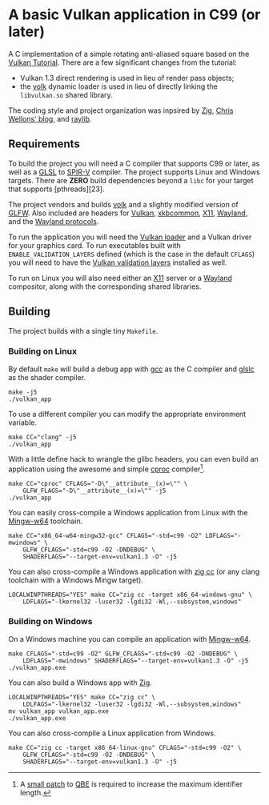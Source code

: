 # A basic Vulkan application in C99 (or later)

A C implementation of a simple rotating anti-aliased square based on
the [Vulkan Tutorial][10]. There are a few significant changes from the
tutorial:

 - Vulkan 1.3 direct rendering is used in lieu of render pass objects;
 - the [volk][11] dynamic loader is used in lieu of directly linking
   the `libvulkan.so` shared library.

The coding style and project organization was inpsired by [Zig][21],
[Chris Wellons' blog][18], and [raylib][19].

## Requirements

To build the project you will need a C compiler that supports C99 or later,
as well as a [GLSL][5] to [SPIR-V][6] compiler.
The project supports Linux and Windows targets.
There are **ZERO** build dependencies beyond a `libc` for your target
that supports [pthreads][23].

The project vendors and builds [volk][11] and a slightly modified version
of [GLFW][2]. Also included are headers for [Vulkan][3], [xkbcommon][17],
[X11][22], [Wayland][13], and the [Wayland protocols][14].

To run the application you will need the [Vulkan loader][4]
and a Vulkan driver for your graphics card. To run executables built with
`ENABLE_VALIDATION_LAYERS` defined (which is the case in the default `CFLAGS`)
you will need to have the [Vulkan validation layers][12] installed as well.

To run on Linux you will also need either an [X11][22] server or a
[Wayland][13] compositor, along with the corresponding shared libraries.

## Building

The project builds with a single tiny `Makefile`.

### Building on Linux

By default `make` will build a debug app with [gcc][7] as the C compiler and
[glslc][8] as the shader compiler.

```
make -j5
./vulkan_app
```

To use a different compiler you can modify the appropriate environment
variable.

```
make CC="clang" -j5
./vulkan_app
```

With a little define hack to wrangle the glibc headers, you can even
build an application using the awesome and simple [cproc][1] compiler[^1].

```
make CC="cproc" CFLAGS="-D\"__attribute__(x)=\"" \
    GLFW_FLAGS="-D\"__attribute__(x)=\"" -j5
./vulkan_app
```

You can easily cross-compile a Windows application from Linux with the
[Mingw-w64][9] toolchain.

```
make CC="x86_64-w64-mingw32-gcc" CFLAGS="-std=c99 -O2" LDFLAGS="-mwindows" \
    GLFW_CFLAGS="-std=c99 -O2 -DNDEBUG" \
    SHADERFLAGS="--target-env=vulkan1.3 -O" -j5
```

You can also cross-compile a Windows application with [zig cc][21] (or any
clang toolchain with a Windows Mingw target).

```
LOCALWINPTHREADS="YES" make CC="zig cc -target x86_64-windows-gnu" \
    LDFLAGS="-lkernel32 -luser32 -lgdi32 -Wl,--subsystem,windows"
```

### Building on Windows

On a Windows machine you can compile an application with [Mingw-w64][9].

```
make CFLAGS="-std=c99 -O2" GLFW_CFLAGS="-std=c99 -O2 -DNDEBUG" \
    LDFLAGS="-mwindows" SHADERFLAGS="--target-env=vulkan1.3 -O" -j5
./vulkan_app.exe
```

You can also build a Windows app with [Zig][21].

```
LOCALWINPTHREADS="YES" make CC="zig cc" \
    LDLFAGS="-lkernel32 -luser32 -lgdi32 -Wl,--subsystem,windows"
mv vulkan_app vulkan_app.exe
./vulkan_app.exe
```

You can also cross-compile a Linux application from Windows.

```
make CC="zig cc -target x86_64-linux-gnu" CFLAGS="-std=c99 -O2" \
    GLFW_CFLAGS="-std=c99 -O2 -DNDEBUG" \
    SHADERFLAGS="--target-env=vulkan1.3 -O" -j5
```

[^1]: A [small patch][15] to [QBE][16] is required to increase the maximum
    identifier length.

[1]: https://sr.ht/~mcf/cproc/
[2]: https://github.com/glfw/glfw
[3]: https://github.com/KhronosGroup/Vulkan-Headers
[4]: https://github.com/KhronosGroup/Vulkan-Loader
[5]: https://www.khronos.org/opengl/wiki/Core_Language_(GLSL)
[6]: https://registry.khronos.org/SPIR-V/
[7]: https://gcc.gnu.org/
[8]: https://github.com/google/shaderc
[9]: https://www.mingw-w64.org/
[10]: https://vulkan-tutorial.com/Drawing_a_triangle/Setup/Base_code
[11]: https://github.com/zeux/volk
[12]: https://github.com/KhronosGroup/Vulkan-ValidationLayers
[13]: https://gitlab.freedesktop.org/wayland/wayland
[14]: https://gitlab.freedesktop.org/wayland/wayland-protocols
[15]: https://musing.permutationlock.com/static/qbe_identifier_len_expansion.patch
[16]: https://c9x.me/compile/
[17]: https://github.com/xkbcommon/libxkbcommon
[18]: https://nullprogram.com
[19]: https://github.com/raysan5/raylib
[20]: https://clang.llvm.org/
[21]: https://ziglang.org/
[22]: https://www.x.org/wiki/
